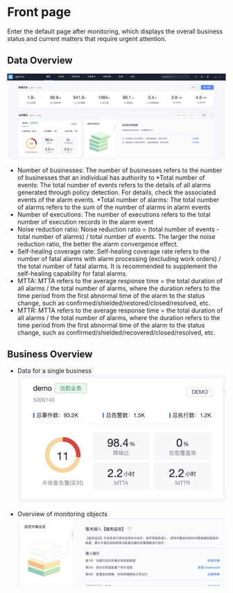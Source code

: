# Front page

Enter the default page after monitoring, which displays the overall business status and current matters that require urgent attention.

## Data Overview

![](media/16614070353601.jpg)

* Number of businesses: The number of businesses refers to the number of businesses that an individual has authority to
*Total number of events: The total number of events refers to the details of all alarms generated through policy detection. For details, check the associated events of the alarm events.
*Total number of alarms: The total number of alarms refers to the sum of the number of alarms in alarm events
* Number of executions: The number of executions refers to the total number of execution records in the alarm event
* Noise reduction ratio: Noise reduction ratio = (total number of events - total number of alarms) / total number of events. The larger the noise reduction ratio, the better the alarm convergence effect.
* Self-healing coverage rate: Self-healing coverage rate refers to the number of fatal alarms with alarm processing (excluding work orders) / the total number of fatal alarms. It is recommended to supplement the self-healing capability for fatal alarms.
* MTTA: MTTA refers to the average response time = the total duration of all alarms / the total number of alarms, where the duration refers to the time period from the first abnormal time of the alarm to the status change, such as confirmed/shielded/restored/closed/resolved, etc.
* MTTR: MTTA refers to the average response time = the total duration of all alarms / the total number of alarms, where the duration refers to the time period from the first abnormal time of the alarm to the status change, such as confirmed/shielded/recovered/closed/resolved, etc.


## Business Overview

* Data for a single business
![](media/16614080794649.jpg)

* Overview of monitoring objects
![](media/16614081254690.jpg)